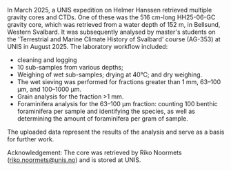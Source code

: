 In March 2025, a UNIS expedition on Helmer Hanssen retrieved multiple gravity cores and CTDs. One of these was the 516 cm-long HH25-06-GC gravity core, which was retrieved from a water depth of 152 m, in Bellsund, Western Svalbard. It was subsequently analysed by master's students on the 'Terrestrial and Marine Climate History of Svalbard' course (AG-353) at UNIS in August 2025. The laboratory workflow included:

- cleaning and logging
- 10 sub-samples from various depths;
- Weighing of wet sub-samples; drying at 40°C; and dry weighing.
- The wet sieving was performed for fractions greater than 1 mm, 63–100 µm, and 100–1000 µm.
- Grain analysis for the fraction >1 mm.
- Foraminifera analysis for the 63–100 µm fraction: counting 100 benthic foraminifera per sample and identifying the species, as well as determining the amount of foraminifera per gram of sample.

The uploaded data represent the results of the analysis and serve as a basis for further work.

Acknowledgement:
The core was retrieved by Riko Noormets (riko.noormets@unis.no) and is stored at UNIS.
